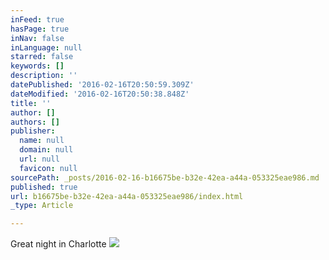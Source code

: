 ```yaml
---
inFeed: true
hasPage: true
inNav: false
inLanguage: null
starred: false
keywords: []
description: ''
datePublished: '2016-02-16T20:50:59.309Z'
dateModified: '2016-02-16T20:50:38.848Z'
title: ''
author: []
authors: []
publisher:
  name: null
  domain: null
  url: null
  favicon: null
sourcePath: _posts/2016-02-16-b16675be-b32e-42ea-a44a-053325eae986.md
published: true
url: b16675be-b32e-42ea-a44a-053325eae986/index.html
_type: Article

---
```

Great night in Charlotte
![](https://the-grid-user-content.s3-us-west-2.amazonaws.com/1d9f5610-ce7a-4fd3-9ca2-90e13d556a9d.jpg)